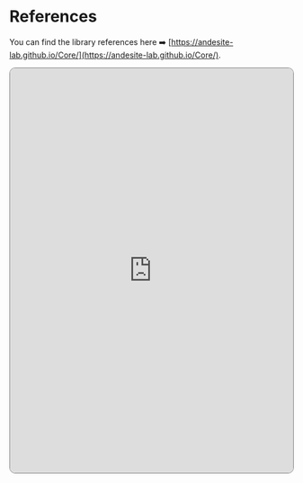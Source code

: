 # **References**

You can find the library references here ➡️ [https://andesite-lab.github.io/Core/](https://andesite-lab.github.io/Core/).

<iframe src="https://andesite-lab.github.io/Core/" style="width: 100%; height: 720px; border-radius: 10px; border: 1px solid gray;"></iframe>

<script data-name="BMC-Widget"
    data-cfasync="false"
    src="https://cdnjs.buymeacoffee.com/1.0.0/widget.prod.min.js"
    data-id="necrelox"
    data-description="Support me on Buy me a coffee!"
    data-message="Thank you for visiting!"
    data-color="#5F7FFF"
    data-position="Right"
    data-x_margin="18"
    data-y_margin="22" />
